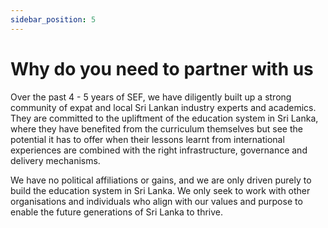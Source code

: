 ```yaml
---
sidebar_position: 5
---
```


# Why do you need to partner with us

Over the past 4 - 5 years of SEF, we have diligently built up a strong community of expat and local Sri Lankan industry
experts and academics. They are committed to the upliftment of the education system in Sri Lanka, where they have
benefited from the curriculum themselves but see the potential it has to offer when their lessons learnt from
international experiences are combined with the right infrastructure, governance and delivery mechanisms.

We have no political affiliations or gains, and we are only driven purely to build the education system in Sri Lanka. We
only seek to work with other organisations and individuals who align with our values and purpose to enable the future
generations of Sri Lanka to thrive.

